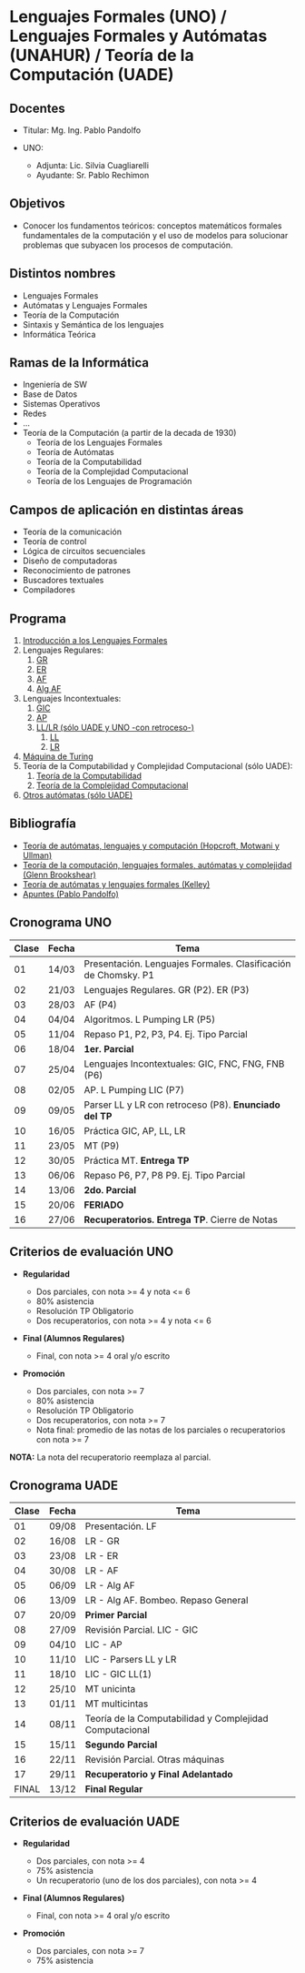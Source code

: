 # Lenguajes Formales (UNO) / Lenguajes Formales y Autómatas (UNAHUR) / Teoría de la Computación (UADE)

## Docentes

* Titular: Mg. Ing. Pablo Pandolfo

* UNO:
  * Adjunta: Lic. Silvia Cuagliarelli
  * Ayudante: Sr. Pablo Rechimon

## Objetivos

* Conocer los fundamentos teóricos: conceptos matemáticos formales fundamentales de la computación y el uso de modelos para solucionar problemas que subyacen los procesos de computación.

## Distintos nombres

* Lenguajes Formales
* Autómatas y Lenguajes Formales
* Teoría de la Computación
* Sintaxis y Semántica de los lenguajes
* Informática Teórica

## Ramas de la Informática

* Ingeniería de SW
* Base de Datos
* Sistemas Operativos
* Redes
* ...
* Teoría de la Computación (a partir de la decada de 1930)
  * Teoría de los Lenguajes Formales
  * Teoría de Autómatas
  * Teoría de la Computabilidad
  * Teoría de la Complejidad Computacional
  * Teoría de los Lenguajes de Programación

## Campos de aplicación en distintas áreas

* Teoría de la comunicación
* Teoría de control
* Lógica de circuitos secuenciales
* Diseño de computadoras
* Reconocimiento de patrones
* Buscadores textuales
* Compiladores

## Programa

1. [Introducción a los Lenguajes Formales](doc/LF.md)
1. Lenguajes Regulares:
    1. [GR](doc/GR.md)
    1. [ER](doc/ER.md)
    1. [AF](doc/AF.md)
    1. [Alg AF](doc/AF2.md)
1. Lenguajes Incontextuales:
    1. [GIC](doc/GIC.md)
    1. [AP](doc/AP.md)
    1. [LL/LR (sólo UADE y UNO -con retroceso-)](doc/parsers.md)
        1. [LL](doc/ASD.md)
        1. [LR](doc/ASA.md)
1. [Máquina de Turing](doc/MT.md)
1. Teoría de la Computabilidad y Complejidad Computacional (sólo UADE):
    1. [Teoría de la Computabilidad](doc/computabilidad.md)
    1. [Teoría de la Complejidad Computacional](doc/complejidad.md)
1. [Otros autómatas (sólo UADE)](doc/otros.md)

## Bibliografía

* [Teoría de autómatas, lenguajes y computación (Hopcroft, Motwani y Ullman)](biblio/)
* [Teoría de la computación, lenguajes formales, autómatas y complejidad (Glenn Brookshear)](biblio/)
* [Teoría de autómatas y lenguajes formales (Kelley)](biblio/)
* [Apuntes (Pablo Pandolfo)](doc/)

## Cronograma UNO

| **Clase** | **Fecha** | **Tema** |
| -- | -- | -- |
| 01 | 14/03 | Presentación. Lenguajes Formales. Clasificación de Chomsky. P1 |
| 02 | 21/03 | Lenguajes Regulares. GR (P2). ER (P3) |
| 03 | 28/03 | AF (P4) |
| 04 | 04/04 | Algoritmos. L Pumping LR (P5) |
| 05 | 11/04 | Repaso P1, P2, P3, P4. Ej. Tipo Parcial |
| 06 | 18/04 | **1er. Parcial** |
| 07 | 25/04 | Lenguajes Incontextuales: GIC, FNC, FNG, FNB (P6) |
| 08 | 02/05 | AP. L Pumping LIC (P7) |
| 09 | 09/05 | Parser LL y LR con retroceso (P8). **Enunciado del TP** |
| 10 | 16/05 | Práctica GIC, AP, LL, LR |
| 11 | 23/05 | MT (P9) |
| 12 | 30/05 | Práctica MT. **Entrega TP** |
| 13 | 06/06 | Repaso P6, P7, P8 P9. Ej. Tipo Parcial |
| 14 | 13/06 | **2do. Parcial** |
| 15 | 20/06 | **FERIADO** |
| 16 | 27/06 | **Recuperatorios. Entrega TP**. Cierre de Notas |

## Criterios de evaluación UNO

* **Regularidad**
  * Dos parciales, con nota >= 4 y nota <= 6
  * 80% asistencia
  * Resolución TP Obligatorio
  * Dos recuperatorios, con nota >= 4 y nota <= 6

* **Final (Alumnos Regulares)**
  * Final, con nota >= 4 oral y/o escrito

* **Promoción**
  * Dos parciales, con nota >= 7
  * 80% asistencia
  * Resolución TP Obligatorio
  * Dos recuperatorios, con nota >= 7
  * Nota final: promedio de las notas de los parciales o recuperatorios con nota >= 7

**NOTA:** La nota del recuperatorio reemplaza al parcial.

## Cronograma UADE

| **Clase** | **Fecha** | **Tema** |
| -- | -- | -- |
| 01 | 09/08 | Presentación. LF |
| 02 | 16/08 | LR - GR |
| 03 | 23/08 | LR - ER |
| 04 | 30/08 | LR - AF |
| 05 | 06/09 | LR - Alg AF |
| 06 | 13/09 | LR - Alg AF. Bombeo. Repaso General |
| 07 | 20/09 | **Primer Parcial** |
| 08 | 27/09 | Revisión Parcial. LIC - GIC |
| 09 | 04/10 | LIC - AP |
| 10 | 11/10 | LIC - Parsers LL y LR |
| 11 | 18/10 | LIC - GIC LL(1) |
| 12 | 25/10 | MT unicinta |
| 13 | 01/11 | MT multicintas |
| 14 | 08/11 | Teoría de la Computabilidad y Complejidad Computacional |
| 15 | 15/11 | **Segundo Parcial** |
| 16 | 22/11 | Revisión Parcial. Otras máquinas |
| 17 | 29/11 | **Recuperatorio y Final Adelantado** |
| FINAL | 13/12 | **Final Regular** |

## Criterios de evaluación UADE

* **Regularidad**
  * Dos parciales, con nota >= 4
  * 75% asistencia
  * Un recuperatorio (uno de los dos parciales), con nota >= 4

* **Final (Alumnos Regulares)**
  * Final, con nota >= 4 oral y/o escrito

* **Promoción**
  * Dos parciales, con nota >= 7
  * 75% asistencia
